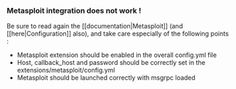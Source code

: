 ### Metasploit integration does not work !

Be sure to read again the [[documentation|Metasploit]] (and [[here|Configuration]] also), and take care especially of the following points :
* Metasploit extension should be enabled in the overall config.yml file
* Host, callback_host and password should be correctly set in the extensions/metasploit/config.yml
* Metasploit should be launched correctly with msgrpc loaded
